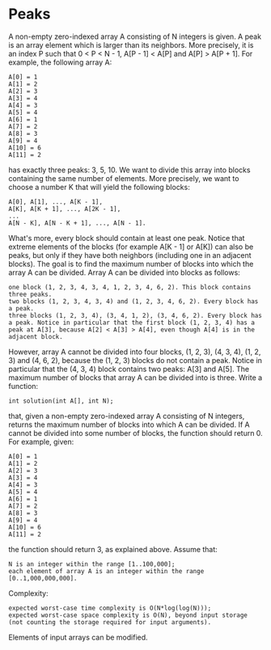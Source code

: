 Peaks
=======

A non-empty zero-indexed array A consisting of N integers is given.
A peak is an array element which is larger than its neighbors. More precisely, it is an index P such that 0 < P < N - 1,  A[P - 1] < A[P] and A[P] > A[P + 1].
For example, the following array A:

	A[0] = 1
	A[1] = 2
	A[2] = 3
	A[3] = 4
	A[4] = 3
	A[5] = 4
	A[6] = 1
	A[7] = 2
	A[8] = 3
	A[9] = 4
	A[10] = 6
	A[11] = 2
	
has exactly three peaks: 3, 5, 10.
We want to divide this array into blocks containing the same number of elements. More precisely, we want to choose a number K that will yield the following blocks:

	A[0], A[1], ..., A[K - 1],
	A[K], A[K + 1], ..., A[2K - 1],
	...
	A[N - K], A[N - K + 1], ..., A[N - 1].
	
What's more, every block should contain at least one peak. Notice that extreme elements of the blocks (for example A[K - 1] or A[K]) can also be peaks, but only if they have both neighbors (including one in an adjacent blocks).
The goal is to find the maximum number of blocks into which the array A can be divided.
Array A can be divided into blocks as follows:

	one block (1, 2, 3, 4, 3, 4, 1, 2, 3, 4, 6, 2). This block contains three peaks.
	two blocks (1, 2, 3, 4, 3, 4) and (1, 2, 3, 4, 6, 2). Every block has a peak.
	three blocks (1, 2, 3, 4), (3, 4, 1, 2), (3, 4, 6, 2). Every block has a peak. Notice in particular that the first block (1, 2, 3, 4) has a peak at A[3], because A[2] < A[3] > A[4], even though A[4] is in the adjacent block.

However, array A cannot be divided into four blocks, (1, 2, 3), (4, 3, 4), (1, 2, 3) and (4, 6, 2), because the (1, 2, 3) blocks do not contain a peak. Notice in particular that the (4, 3, 4) block contains two peaks: A[3] and A[5].
The maximum number of blocks that array A can be divided into is three.
Write a function:

	int solution(int A[], int N);
	
that, given a non-empty zero-indexed array A consisting of N integers, returns the maximum number of blocks into which A can be divided.
If A cannot be divided into some number of blocks, the function should return 0.
For example, given:

	A[0] = 1
	A[1] = 2 
	A[2] = 3 
	A[3] = 4 
	A[4] = 3 
	A[5] = 4 
	A[6] = 1 
	A[7] = 2 
	A[8] = 3 
	A[9] = 4 
	A[10] = 6
	A[11] = 2
	
the function should return 3, as explained above.
Assume that:

	N is an integer within the range [1..100,000];
	each element of array A is an integer within the range [0..1,000,000,000].

Complexity:

	expected worst-case time complexity is O(N*log(log(N)));
	expected worst-case space complexity is O(N), beyond input storage (not counting the storage required for input arguments).

Elements of input arrays can be modified.